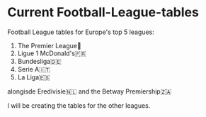 # Current Football-League-tables
Football League tables for Europe's top 5 leagues:
1. The Premier League🏴󠁧󠁢󠁥󠁮󠁧󠁿
2. Ligue 1 McDonald's🇫🇷
3. Bundesliga🇩🇪
4. Serie A🇮🇹
5. La Liga🇪🇸

alongisde Eredivisie🇳🇱 and the Betway Premiership🇿🇦

I will be creating the tables for the other leagues.

